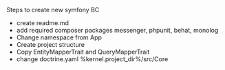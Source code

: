 Steps to create new symfony BC
- create readme.md
- add required composer packages messenger, phpunit, behat, monolog
- Change namespace from App
- Create project structure
- Copy EntityMapperTrait and QueryMapperTrait
- change doctrine.yaml %kernel.project_dir%/src/Core
